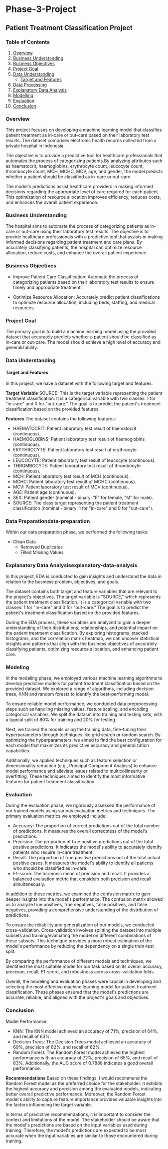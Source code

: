 # Phase-3-Project

## Patient Treatment Classification Project

### Table of Contents
1. [Overview](#overview)
2. [Business Understanding](#business-understanding)
3. [Business Objectives](#business-objectives)
4. [Project Goal](#project-goal)
5. [Data Understanding](#data-understanding)
   - [Target and Features](#target-and-features)
6. [Data Processing](#data-processing)
7. [Explanatory Data Analysis](#explanatory-data-analysis)
8. [Modelling](#modelling)
9. [Evaluation](#evaluation)
10. [Conclusion](#conclusion)


### Overview<a id="overview"></a>

This project focuses on developing a machine learning model that classifies patient treatment as in-care or out-care based on their laboratory test results. The dataset comprises electronic health records collected from a private hospital in Indonesia.

The objective is to provide a predictive tool for healthcare professionals that automates the process of categorizing patients.By analyzing attributes such as haematocrit, haemoglobins, erythrocyte count, leucocyte count, thrombocyte count, MCH, MCHC, MCV, age, and gender, the model predicts whether a patient should be classified as in-care or out-care.

The model's predictions assist healthcare providers in making informed decisions regarding the appropriate level of care required for each patient. This optimization of resource allocation improves efficiency, reduces costs, and enhances the overall patient experience.


### Business Understanding<a id="business-understanding"></a>

The hospital aims to automate the process of categorizing patients as in-care or out-care using their laboratory test results. The objective is to provide healthcare professionals with a predictive tool that assists in making informed decisions regarding patient treatment and care plans. By accurately classifying patients, the hospital can optimize resource allocation, reduce costs, and enhance the overall patient experience.

### Business Objectives<a id="business-objectives"></a>

- Improve Patient Care Classification: Automate the process of categorizing patients based on their laboratory test results to ensure timely and appropriate treatment.

- Optimize Resource Allocation: Accurately predict patient classifications to optimize resource allocation, including beds, staffing, and medical resources.


### Project Goal<a id="project-goal"></a>
The primary goal is to build a machine learning model using the provided dataset that accurately predicts whether a patient should be classified as in-care or out-care. The model should achieve a high level of accuracy and generalizability.


### Data Understanding<a id="data-understanding"></a>

#### Target and Features<a id="target-and-features"></a>
In this project, we have a dataset with the following target and features:

**Target Variable**
SOURCE: This is the target variable representing the patient treatment classification. It is a categorical variable with two classes: 1 for "in-care" and 0 for "out-care." The goal is to predict the patient's treatment classification based on the provided features.

**Features**
The dataset contains the following features:

- HAEMATOCRIT: Patient laboratory test result of haematocrit (continuous).
- HAEMOGLOBINS: Patient laboratory test result of haemoglobins (continuous).
- ERYTHROCYTE: Patient laboratory test result of erythrocyte (continuous).
- LEUCOCYTE: Patient laboratory test result of leucocyte (continuous).
- THROMBOCYTE: Patient laboratory test result of thrombocyte (continuous).
- MCH: Patient laboratory test result of MCH (continuous).
- MCHC: Patient laboratory test result of MCHC (continuous).
- MCV: Patient laboratory test result of MCV (continuous).
- AGE: Patient age (continuous).
- SEX: Patient gender (nominal - binary: "F" for female, "M" for male).
- SOURCE: The class target representing the patient treatment classification (nominal - binary: 1 for "in-care" and 0 for "out-care").


### Data Preparation<a id="">data-preparation</a>

Within our data preparation phase, we performed the following tasks:
 - Clean Data
    - Removed Duplicates
    - Filled Missing Values
    

### Explanatory Data Analysis<a id="">explanatory-data-analysis</a>

In this project, EDA is conducted to gain insights and understand the data in relation to the business problem, objectives, and goals.

The dataset contains both target and feature variables that are relevant to the project's objectives. The target variable is "SOURCE," which represents the patient treatment classification. It is a categorical variable with two classes: 1 for "in-care" and 0 for "out-care." The goal is to predict the patient's treatment classification based on the provided features.

During the EDA process, these variables are analyzed to gain a deeper understanding of their distributions, relationships, and potential impact on the patient treatment classification. By exploring histograms, stacked histograms, and the correlation matrix heatmap, we can uncover statistical insights and patterns that align with the business objectives of accurately classifying patients, optimizing resource allocation, and enhancing patient care.

### Modeling<a id="modelling"></a>
In the modeling phase, we employed various machine learning algorithms to develop predictive models for patient treatment classification based on the provided dataset. We explored a range of algorithms, including decision trees, KNN and random forests to identify the best-performing model.

To ensure reliable model performance, we conducted data preprocessing steps such as handling missing values, feature scaling, and encoding categorical variables. We split the dataset into training and testing sets, with a typical split of 80% for training and 20% for testing.

Next, we trained the models using the training data, fine-tuning their hyperparameters through techniques like grid search or random search. By optimizing the hyperparameters, we aimed to find the best configuration for each model that maximizes its predictive accuracy and generalization capabilities.

Additionally, we applied techniques such as feature selection or dimensionality reduction (e.g., Principal Component Analysis) to enhance model performance and alleviate issues related to multicollinearity or overfitting. These techniques aimed to identify the most informative features for patient treatment classification.

### Evaluation<a id="evaluation"></a>
During the evaluation phase, we rigorously assessed the performance of our trained models using various evaluation metrics and techniques. The primary evaluation metrics we employed include:

- Accuracy: The proportion of correct predictions out of the total number of predictions. It measures the overall correctness of the model's predictions.
- Precision: The proportion of true positive predictions out of the total positive predictions. It indicates the model's ability to accurately identify patients who require in-care treatment.
- Recall: The proportion of true positive predictions out of the total actual positive cases. It measures the model's ability to identify all patients who should be classified as in-care.
- F1-score: The harmonic mean of precision and recall. It provides a balanced evaluation metric that considers both precision and recall simultaneously.

In addition to these metrics, we examined the confusion matrix to gain deeper insights into the model's performance. The confusion matrix allowed us to analyze true positives, true negatives, false positives, and false negatives, providing a comprehensive understanding of the distribution of predictions.

To ensure the reliability and generalization of our models, we conducted cross-validation. Cross-validation involves splitting the dataset into multiple subsets and training/evaluating the model on different combinations of these subsets. This technique provides a more robust estimation of the model's performance by reducing the dependency on a single train-test split.

By comparing the performance of different models and techniques, we identified the most suitable model for our task based on its overall accuracy, precision, recall, F1-score, and robustness across cross-validation folds.

Overall, the modeling and evaluation phases were crucial in developing and selecting the most effective machine learning model for patient treatment classification. These phases ensured that the model's predictions are accurate, reliable, and aligned with the project's goals and objectives.

### Conclusion<a id="conclusion"></a>
Model Performance:

- KNN: The KNN model achieved an accuracy of 71%, precision of 64%, and recall of 63%.
- Decision Trees: The Decision Trees model achieved an accuracy of 69%, precision of 62%, and recall of 62%.
- Random Forest: The Random Forest model achieved the highest performance with an accuracy of 72%, precision of 65%, and recall of 63%. Additionally, the AUC score of 0.7888 indicates a good overall performance.

**Recommendations**
Based on these findings, I would recommend the Random Forest model as the preferred choice for the stakeholder. It exhibits the highest accuracy and precision among the evaluated models, indicating better overall predictive performance. Moreover, the Random Forest model's ability to capture feature importance provides valuable insights into the factors influencing the target variable.

In terms of predictive recommendations, it is important to consider the context and limitations of the model. The stakeholder should be aware that the model's predictions are based on the input variables used during training. Therefore, the model's predictions are expected to be most accurate when the input variables are similar to those encountered during training.






